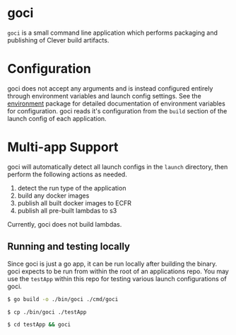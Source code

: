 # goci

`goci` is a small command line application which performs packaging and
publishing of Clever build artifacts.

# Configuration

goci does not accept any arguments and is instead configured entirely
through environment variables and launch config settings. See the
[environment](../../internal/environment/environment.go) package for
detailed documentation of environment variables for configuration. goci
reads it's configuration from the `build` section of the launch config
of each application.

# Multi-app Support

goci will automatically detect all launch configs in the `launch`
directory, then perform the following actions as needed.

1. detect the run type of the application
2. build any docker images
3. publish all built docker images to ECFR
4. publish all pre-built lambdas to s3

Currently, goci does not build lambdas.

## Running and testing locally

Since goci is just a go app, it can be run locally after building the
binary. goci expects to be run from within the root of an applications
repo. You may use the `testApp` within this repo for testing various
launch configurations of goci.

```bash
$ go build -o ./bin/goci ./cmd/goci

$ cp ./bin/goci ./testApp

$ cd testApp && goci
```

